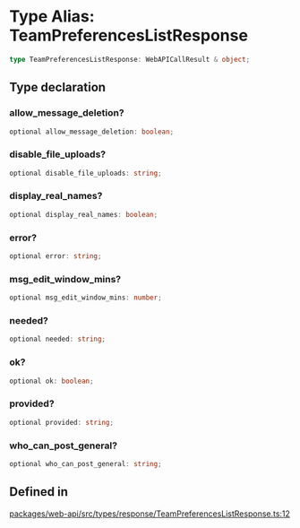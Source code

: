 # Type Alias: TeamPreferencesListResponse

```ts
type TeamPreferencesListResponse: WebAPICallResult & object;
```

## Type declaration

### allow\_message\_deletion?

```ts
optional allow_message_deletion: boolean;
```

### disable\_file\_uploads?

```ts
optional disable_file_uploads: string;
```

### display\_real\_names?

```ts
optional display_real_names: boolean;
```

### error?

```ts
optional error: string;
```

### msg\_edit\_window\_mins?

```ts
optional msg_edit_window_mins: number;
```

### needed?

```ts
optional needed: string;
```

### ok?

```ts
optional ok: boolean;
```

### provided?

```ts
optional provided: string;
```

### who\_can\_post\_general?

```ts
optional who_can_post_general: string;
```

## Defined in

[packages/web-api/src/types/response/TeamPreferencesListResponse.ts:12](https://github.com/slackapi/node-slack-sdk/blob/c15385ef93ccdde9702f52f7d1f445999203d794/packages/web-api/src/types/response/TeamPreferencesListResponse.ts#L12)
